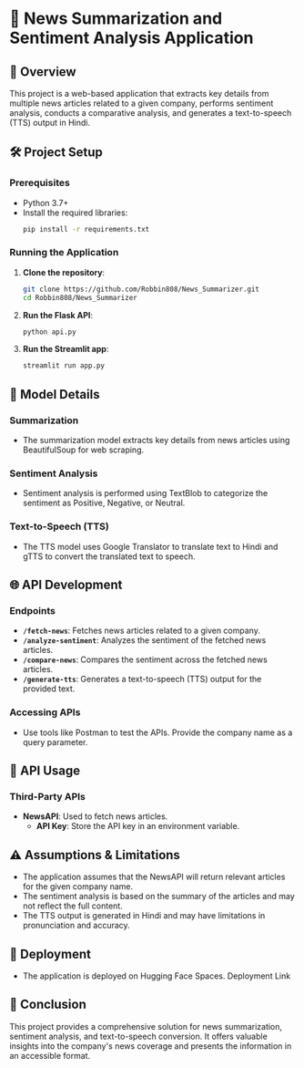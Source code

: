 # 📰 News Summarization and Sentiment Analysis Application

## 📖 Overview
This project is a web-based application that extracts key details from multiple news articles related to a given company, performs sentiment analysis, conducts a comparative analysis, and generates a text-to-speech (TTS) output in Hindi.

## 🛠️ Project Setup
### Prerequisites
- Python 3.7+
- Install the required libraries:
  ```bash
  pip install -r requirements.txt
  ```

### Running the Application
1. **Clone the repository**:
   ```bash
   git clone https://github.com/Robbin808/News_Summarizer.git
   cd Robbin808/News_Summarizer
   ```
2. **Run the Flask API**:
   ```bash
   python api.py
   ```
3. **Run the Streamlit app**:
   ```bash
   streamlit run app.py
   ```

## 🧠 Model Details
### Summarization
- The summarization model extracts key details from news articles using BeautifulSoup for web scraping.

### Sentiment Analysis
- Sentiment analysis is performed using TextBlob to categorize the sentiment as Positive, Negative, or Neutral.

### Text-to-Speech (TTS)
- The TTS model uses Google Translator to translate text to Hindi and gTTS to convert the translated text to speech.

## 🌐 API Development
### Endpoints
- **`/fetch-news`**: Fetches news articles related to a given company.
- **`/analyze-sentiment`**: Analyzes the sentiment of the fetched news articles.
- **`/compare-news`**: Compares the sentiment across the fetched news articles.
- **`/generate-tts`**: Generates a text-to-speech (TTS) output for the provided text.

### Accessing APIs
- Use tools like Postman to test the APIs. Provide the company name as a query parameter.

## 🔗 API Usage
### Third-Party APIs
- **NewsAPI**: Used to fetch news articles.
  - **API Key**: Store the API key in an environment variable.

## ⚠️ Assumptions & Limitations
- The application assumes that the NewsAPI will return relevant articles for the given company name.
- The sentiment analysis is based on the summary of the articles and may not reflect the full content.
- The TTS output is generated in Hindi and may have limitations in pronunciation and accuracy.

## 🚀 Deployment
- The application is deployed on Hugging Face Spaces. Deployment Link

## 🏁 Conclusion
This project provides a comprehensive solution for news summarization, sentiment analysis, and text-to-speech conversion. It offers valuable insights into the company's news coverage and presents the information in an accessible format.

```
